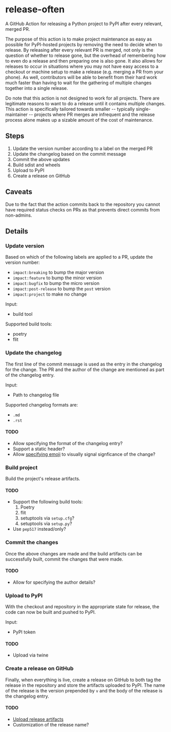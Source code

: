 # release-often
A GitHub Action for releasing a Python project to PyPI after every relevant, merged PR.

The purpose of this action is to make project maintenance as easy as possible for PyPI-hosted projects by removing the need to decide when to release. By releasing after every relevant PR is merged, not only is the question of whether to release gone, but the overhead of remembering how to even do a release and then preparing one is also gone. It also allows for releases to occur in situations where you may not have easy access to a checkout or machine setup to make a release (e.g. merging a PR from your phone). As well, contributors will be able to benefit from their hard work much faster than having to wait for the gathering of multiple changes together into a single release.

Do note that this action is not designed to work for all projects. There are legitimate reasons to want to do a release until it contains multiple changes. This action is specifically tailored towards smaller -- typically single-maintainer -- projects where PR merges are infrequent and the release process alone makes up a sizable amount of the cost of maintenance.

## Steps
1. Update the version number according to a label on the merged PR
2. Update the changelog based on the commit message
3. Commit the above updates
4. Build sdist and wheels
5. Upload to PyPI
6. Create a release on GitHub

## Caveats
Due to the fact that the action commits back to the repository you cannot have required status checks on PRs as that prevents direct commits from non-admins.

## Details
### Update version
Based on which of the following labels are applied to a PR, update the version number:

- `impact:breaking` to bump the major version
- `impact:feature` to bump the minor version
- `impact:bugfix` to bump the micro version
- `impact:post-release` to bump the `post` version
- `impact:project` to make no change

Input:
- build tool

Supported build tools:
- poetry
- flit

### Update the changelog
The first line of the commit message is used as the entry in the changelog for the change. The PR and the author of the change are mentioned as part of the changelog entry.

Input:
- Path to changelog file

Supported changelog formats are:
- `.md`
- `.rst`

#### TODO
- Allow specifying the format of the changelog entry?
- Support a static header?
- Allow [specifying emoji](https://cjolowicz.github.io/posts/hypermodern-python-06-ci-cd/#documenting-releases-with-release-drafter) to visually signal signficance of the change?


### Build project

Build the project's release artifacts.

#### TODO
- Support the following build tools:
  1. Poetry
  1. flit
  1. setuptools via `setup.cfg`?
  1. setuptools via `setup.py`?
- Use `pep517` instead/only?

### Commit the changes
Once the above changes are made and the build artifacts can be successfully built, commit the changes that were made.

#### TODO
- Allow for specifying the author details?

### Upload to PyPI
With the checkout and repository in the appropriate state for release, the code can now be built and pushed to PyPI.

Input:
- PyPI token

#### TODO
- Upload via twine

### Create a release on GitHub
Finally, when everything is live, create a release on GitHub to both tag the release in the repository and store the artifacts uploaded to PyPI. The name of the release is the version prepended by `v` and the body of the release is the changelog entry.

#### TODO
- [Upload release artifacts](https://developer.github.com/v3/repos/releases/#upload-a-release-asset)
- Customization of the release name?
